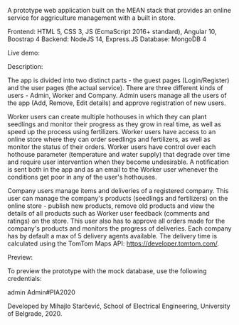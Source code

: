 A prototype web application built on the MEAN stack that provides an online service for aggriculture management with a built in store.

Frontend: HTML 5, CSS 3, JS (EcmaScript 2016+ standard), Angular 10, Boostrap 4
Backend: NodeJS 14, Express.JS
Database: MongoDB 4

Live demo:

Description:

The app is divided into two distinct parts - the guest pages (Login/Register) and the user pages (the actual service). There are three different kinds of users - Admin, Worker and Company. Admin users manage all the users of the app (Add, Remove, Edit details) and approve registration of new users. 

Worker users can create multiple hothouses in which they can plant seedlings and monitor their progress as they grow in real time, as well as speed up the process using fertilizers. Worker users have access to an online store where they can order seedlings and fertilizers, as well as monitor the status of their orders. Worker users have control over each hothouse parameter (temperature and water supply) that degrade over time and require user intervention when they become undesirable. A notification is sent both in the app and as an email to the Worker user whenever the conditions get poor in any of the user's hothouses.

Company users manage items and deliveries of a registered company. This user can manage the company's products (seedlings and fertilizers) on the online store - publish new products, remove old products and view the details of all products such as Worker user feedback (comments and ratings) on the store. This user also has to approve all orders made for the company's products and monitors the progress of deliveries. Each company has by default a max of 5 delivery agents available. The delivery time is calculated using the TomTom Maps API: https://developer.tomtom.com/.

Preview:

To preview the prototype with the mock database, use the following credentials:

admin
Admin#PIA2020
 
Developed by Mihajlo Starčević, School of Electrical Engineering, University of Belgrade, 2020.
